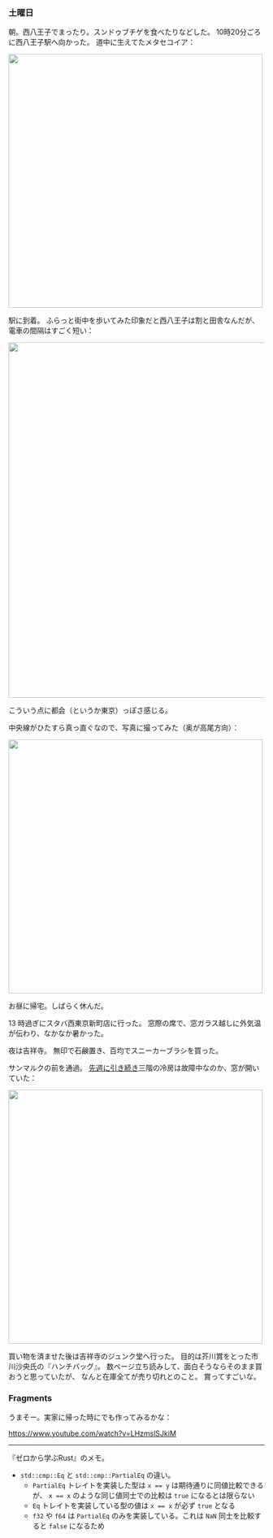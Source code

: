 ### 土曜日

朝。西八王子でまったり。スンドゥブチゲを食べたりなどした。
10時20分ごろに西八王子駅へ向かった。
道中に生えてたメタセコイア：

<img src="https://i.imgur.com/AF7VCkk.jpg" width="500">

駅に到着。
ふらっと街中を歩いてみた印象だと西八王子は割と田舎なんだが、
電車の間隔はすごく短い：

<img src="https://i.imgur.com/PCIdlSt.jpg" width="700">

こういう点に都会（というか東京）っぽさ感じる。

中央線がひたすら真っ直ぐなので、写真に撮ってみた（奥が高尾方向）：

<img src="https://i.imgur.com/w1UeCz0.jpg" width="500">

お昼に帰宅。しばらく休んだ。

13 時過ぎにスタバ西東京新町店に行った。
窓際の席で、窓ガラス越しに外気温が伝わり、なかなか暑かった。

夜は吉祥寺。
無印で石鹸置き、百均でスニーカーブラシを買った。

サンマルクの前を通過。
[先週に引き続き](https://github.com/toasa/diary/blob/main/2023/07/16.md)三階の冷房は故障中なのか、窓が開いていた：

<img src="https://i.imgur.com/S4SYazi.jpg" width="500">

買い物を済ませた後は吉祥寺のジュンク堂へ行った。
目的は芥川賞をとった市川沙央氏の『ハンチバッグ』。
数ページ立ち読みして、面白そうならそのまま買おうと思っていたが、
なんと在庫全てが売り切れとのこと。
賞ってすごいな。

### Fragments

うまそー。実家に帰った時にでも作ってみるかな：

https://www.youtube.com/watch?v=LHzmslSJkiM

---

『ゼロから学ぶRust』のメモ。

- `std::cmp::Eq` と `std::cmp::PartialEq` の違い。
    - `PartialEq` トレイトを実装した型は `x == y` は期待通りに同値比較できるが、 `x == x` のような同じ値同士での比較は `true` になるとは限らない
    - `Eq` トレイトを実装している型の値は `x == x` が必ず `true` となる
    - `f32` や `f64` は `PartialEq` のみを実装している。これは `NaN` 同士を比較すると `false` になるため